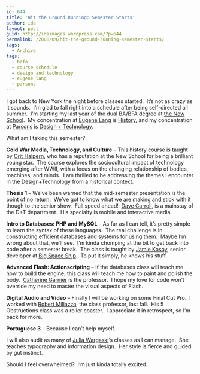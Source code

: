 ```yaml
---
id: 644
title: 'Hit the Ground Running: Semester Starts'
author: ida
layout: post
guid: http://idaimages.wordpress.com/?p=644
permalink: /2008/09/hit-the-ground-running-semester-starts/
tags:
  - Archive
tags:
  - bafa
  - course schedule
  - design and technology
  - eugene lang
  - parsons
---
```

I got back to New York the night before classes started.  It&#8217;s not as crazy as it sounds.  I&#8217;m glad to fall right into a schedule after being self-directed all summer.  I&#8217;m starting my last year of the dual BA/BFA degree at [the New School][1].  My concentration at [Eugene Lang][2] is [History][3], and my concentration at [Parsons][4] is [Design + Technology][5].

What am I taking this semester?

**Cold War Media, Technology, and Culture** &#8211; This history course is taught by [Orit Halpern][6], who has a reputation at the New School for being a brilliant young star.  The course explores the sociocultural impact of technology emerging after WWII, with a focus on the changing relationship of bodies, machines, and minds.  I am thrilled to be addressing the themes I encounter in the Design+Technology from a historical context.

**Thesis 1** &#8211; We&#8217;ve been warned that the mid-semester presentation is the point of no return.  We&#8217;ve got to know what we are making and stick with it though to the senior show.  Full speed ahead!  [Dave Carroll][7], is a mainstay of the D+T department.  His specialty is mobile and interactive media.

**Intro to Databases: PHP and MySQL** &#8211; As far as I can tell, it&#8217;s pretty simple to learn the syntax of these languages.  The real challenge is in constructing efficient databases and systems for using them.  Maybe I&#8217;m wrong about that, we&#8217;ll see.  I&#8217;m kinda chomping at the bit to get back into code after a semester break.  The class is taught by [Jamie Kosoy][8], senior developer at [Big Space Ship][9].  To put it simply, he knows his stuff.

**Advanced Flash: Actionscripting** &#8211; If the databases class will teach me how to build the engine, this class will teach me how to paint and polish the body.  [Catherine Garnier][10] is the professor.  I hope my love for code won&#8217;t override my need to master the visual aspects of Flash.

**Digital Audio and Video** &#8211; Finally I will be working on some Final Cut Pro.  I worked with [Robert Millazzo][11], the class professor, last fall.  His 5 Obstructions class was a roller coaster.  I appreciate it in retrospect, so I&#8217;m back for more.

**Portuguese 3** &#8211; Because I can&#8217;t help myself.

I will also audit as many of [Julia Wargaski][12]&#8216;s classes as I can manage.  She teaches typography and information design.  Her style is fierce and guided by gut instinct.

Should I feel overwhelmed?  I&#8217;m just kinda totally excited.

 [1]: http://www.newschool.edu/
 [2]: http://www.lang.newschool.edu/
 [3]: http://www.newschool.edu/lang/subpage.aspx?id=566
 [4]: http://www.parsons.newschool.edu/
 [5]: http://dt.parsons.edu/
 [6]: http://www.newschool.edu/lang/faculty.aspx?id=11140
 [7]: http://dave.parsons.edu/
 [8]: http://www.kosoy.net/
 [9]: http://www.bigspaceship.com/
 [10]: http://www.catherinegarnier.com/
 [11]: http://www.parsons.edu/faculty_and_staff/faculty_details.aspx?dID=69&sdID=91&pType=2&id=4515
 [12]: http://www.parsons.newschool.edu/faculty_and_staff/faculty_details.aspx?dID=72&sdID=95&id=3963&pType=1
